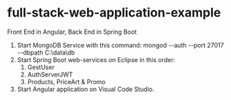 # full-stack-web-application-example
 Front End in Angular, Back End in Spring Boot
 
 1. Start MongoDB Service with this command:
	mongod --auth --port 27017 --dbpath C:\data\db
 2. Start Spring Boot web-services on Eclipse in this order:
	1. GestUser
	2. AuthServerJWT
	3. Products, PriceArt & Promo
 3. Start Angular application on Visual Code Studio.
